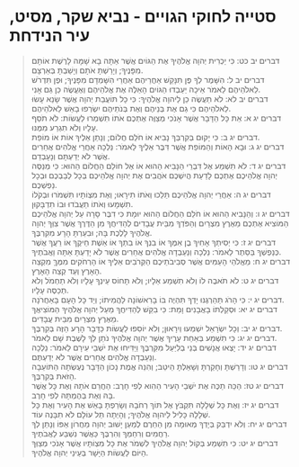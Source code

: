 # סטייה לחוקי הגויים - נביא שקר, מסיט, עיר הנידחת

> דברים יב כט: כִּי יַכְרִית יְהוָה אֱלֹהֶיךָ אֶת הַגּוֹיִם אֲשֶׁר אַתָּה בָא שָׁמָּה לָרֶשֶׁת אוֹתָם מִפָּנֶיךָ; וְיָרַשְׁתָּ אֹתָם וְיָשַׁבְתָּ בְּאַרְצָם.  
> דברים יב ל: הִשָּׁמֶר לְךָ פֶּן תִּנָּקֵשׁ אַחֲרֵיהֶם אַחֲרֵי הִשָּׁמְדָם מִפָּנֶיךָ; וּפֶן תִּדְרֹשׁ לֵאלֹהֵיהֶם לֵאמֹר אֵיכָה יַעַבְדוּ הַגּוֹיִם הָאֵלֶּה אֶת אֱלֹהֵיהֶם וְאֶעֱשֶׂה כֵּן גַּם אָנִי.  
> דברים יב לא: לֹא תַעֲשֶׂה כֵן לַיהוָה אֱלֹהֶיךָ:  כִּי כָל תּוֹעֲבַת יְהוָה אֲשֶׁר שָׂנֵא עָשׂוּ לֵאלֹהֵיהֶם כִּי גַם אֶת בְּנֵיהֶם וְאֶת בְּנֹתֵיהֶם יִשְׂרְפוּ בָאֵשׁ לֵאלֹהֵיהֶם.  
> דברים יג א: אֵת כָּל הַדָּבָר אֲשֶׁר אָנֹכִי מְצַוֶּה אֶתְכֶם אֹתוֹ תִשְׁמְרוּ לַעֲשׂוֹת:  לֹא תֹסֵף עָלָיו וְלֹא תִגְרַע מִמֶּנּוּ.  
> דברים יג ב: כִּי יָקוּם בְּקִרְבְּךָ נָבִיא אוֹ חֹלֵם חֲלוֹם; וְנָתַן אֵלֶיךָ אוֹת אוֹ מוֹפֵת.  
> דברים יג ג: וּבָא הָאוֹת וְהַמּוֹפֵת אֲשֶׁר דִּבֶּר אֵלֶיךָ לֵאמֹר:  נֵלְכָה אַחֲרֵי אֱלֹהִים אֲחֵרִים אֲשֶׁר לֹא יְדַעְתָּם וְנָעָבְדֵם.  
> דברים יג ד: לֹא תִשְׁמַע אֶל דִּבְרֵי הַנָּבִיא הַהוּא אוֹ אֶל חוֹלֵם הַחֲלוֹם הַהוּא:  כִּי מְנַסֶּה יְהוָה אֱלֹהֵיכֶם אֶתְכֶם לָדַעַת הֲיִשְׁכֶם אֹהֲבִים אֶת יְהוָה אֱלֹהֵיכֶם בְּכָל לְבַבְכֶם וּבְכָל נַפְשְׁכֶם.  
> דברים יג ה: אַחֲרֵי יְהוָה אֱלֹהֵיכֶם תֵּלֵכוּ וְאֹתוֹ תִירָאוּ; וְאֶת מִצְוֹתָיו תִּשְׁמֹרוּ וּבְקֹלוֹ תִשְׁמָעוּ וְאֹתוֹ תַעֲבֹדוּ וּבוֹ תִדְבָּקוּן.  
> דברים יג ו: וְהַנָּבִיא הַהוּא אוֹ חֹלֵם הַחֲלוֹם הַהוּא יוּמָת כִּי דִבֶּר סָרָה עַל יְהוָה אֱלֹהֵיכֶם הַמּוֹצִיא אֶתְכֶם מֵאֶרֶץ מִצְרַיִם וְהַפֹּדְךָ מִבֵּית עֲבָדִים לְהַדִּיחֲךָ מִן הַדֶּרֶךְ אֲשֶׁר צִוְּךָ יְהוָה אֱלֹהֶיךָ לָלֶכֶת בָּהּ; וּבִעַרְתָּ הָרָע מִקִּרְבֶּךָ.  
> דברים יג ז: כִּי יְסִיתְךָ אָחִיךָ בֶן אִמֶּךָ אוֹ בִנְךָ אוֹ בִתְּךָ אוֹ אֵשֶׁת חֵיקֶךָ אוֹ רֵעֲךָ אֲשֶׁר כְּנַפְשְׁךָ בַּסֵּתֶר לֵאמֹר:  נֵלְכָה וְנַעַבְדָה אֱלֹהִים אֲחֵרִים אֲשֶׁר לֹא יָדַעְתָּ אַתָּה וַאֲבֹתֶיךָ.  
> דברים יג ח: מֵאֱלֹהֵי הָעַמִּים אֲשֶׁר סְבִיבֹתֵיכֶם הַקְּרֹבִים אֵלֶיךָ אוֹ הָרְחֹקִים מִמֶּךָּ מִקְצֵה הָאָרֶץ וְעַד קְצֵה הָאָרֶץ.  
> דברים יג ט: לֹא תֹאבֶה לוֹ וְלֹא תִשְׁמַע אֵלָיו; וְלֹא תָחוֹס עֵינְךָ עָלָיו וְלֹא תַחְמֹל וְלֹא תְכַסֶּה עָלָיו.  
> דברים יג י: כִּי הָרֹג תַּהַרְגֶנּוּ יָדְךָ תִּהְיֶה בּוֹ בָרִאשׁוֹנָה לַהֲמִיתוֹ; וְיַד כָּל הָעָם בָּאַחֲרֹנָה.  
> דברים יג יא: וּסְקַלְתּוֹ בָאֲבָנִים וָמֵת:  כִּי בִקֵּשׁ לְהַדִּיחֲךָ מֵעַל יְהוָה אֱלֹהֶיךָ הַמּוֹצִיאֲךָ מֵאֶרֶץ מִצְרַיִם מִבֵּית עֲבָדִים.  
> דברים יג יב: וְכָל יִשְׂרָאֵל יִשְׁמְעוּ וְיִרָאוּן; וְלֹא יוֹסִפוּ לַעֲשׂוֹת כַּדָּבָר הָרָע הַזֶּה בְּקִרְבֶּךָ.  
> דברים יג יג: כִּי תִשְׁמַע בְּאַחַת עָרֶיךָ אֲשֶׁר יְהוָה אֱלֹהֶיךָ נֹתֵן לְךָ לָשֶׁבֶת שָׁם לֵאמֹר.  
> דברים יג יד: יָצְאוּ אֲנָשִׁים בְּנֵי בְלִיַּעַל מִקִּרְבֶּךָ וַיַּדִּיחוּ אֶת יֹשְׁבֵי עִירָם לֵאמֹר:  נֵלְכָה וְנַעַבְדָה אֱלֹהִים אֲחֵרִים אֲשֶׁר לֹא יְדַעְתֶּם.  
> דברים יג טו: וְדָרַשְׁתָּ וְחָקַרְתָּ וְשָׁאַלְתָּ הֵיטֵב; וְהִנֵּה אֱמֶת נָכוֹן הַדָּבָר נֶעֶשְׂתָה הַתּוֹעֵבָה הַזֹּאת בְּקִרְבֶּךָ.  
> דברים יג טז: הַכֵּה תַכֶּה אֶת יֹשְׁבֵי הָעִיר הַהִוא לְפִי חָרֶב:  הַחֲרֵם אֹתָהּ וְאֶת כָּל אֲשֶׁר בָּהּ וְאֶת בְּהֶמְתָּהּ לְפִי חָרֶב.  
> דברים יג יז: וְאֶת כָּל שְׁלָלָהּ תִּקְבֹּץ אֶל תּוֹךְ רְחֹבָהּ וְשָׂרַפְתָּ בָאֵשׁ אֶת הָעִיר וְאֶת כָּל שְׁלָלָהּ כָּלִיל לַיהוָה אֱלֹהֶיךָ; וְהָיְתָה תֵּל עוֹלָם לֹא תִבָּנֶה עוֹד.  
> דברים יג יח: וְלֹא יִדְבַּק בְּיָדְךָ מְאוּמָה מִן הַחֵרֶם לְמַעַן יָשׁוּב יְהוָה מֵחֲרוֹן אַפּוֹ וְנָתַן לְךָ רַחֲמִים וְרִחַמְךָ וְהִרְבֶּךָ כַּאֲשֶׁר נִשְׁבַּע לַאֲבֹתֶיךָ.  
> דברים יג יט: כִּי תִשְׁמַע בְּקוֹל יְהוָה אֱלֹהֶיךָ לִשְׁמֹר אֶת כָּל מִצְוֹתָיו אֲשֶׁר אָנֹכִי מְצַוְּךָ הַיּוֹם לַעֲשׂוֹת הַיָּשָׁר בְּעֵינֵי יְהוָה אֱלֹהֶיךָ.  
 

